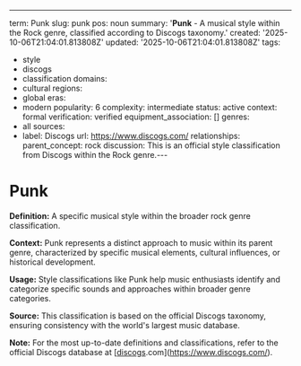 ---
term: Punk
slug: punk
pos: noun
summary: '**Punk** - A musical style within the Rock genre, classified according to
  Discogs taxonomy.'
created: '2025-10-06T21:04:01.813808Z'
updated: '2025-10-06T21:04:01.813808Z'
tags:
- style
- discogs
- classification
domains:
- cultural
regions:
- global
eras:
- modern
popularity: 6
complexity: intermediate
status: active
context: formal
verification: verified
equipment_association: []
genres:
- all
sources:
- label: Discogs
  url: https://www.discogs.com/
relationships:
  parent_concept: rock
discussion: This is an official style classification from Discogs within the Rock
  genre.---

# Punk

**Definition:** A specific musical style within the broader rock genre classification.

**Context:** Punk represents a distinct approach to music within its parent genre, characterized by specific musical elements, cultural influences, or historical development.

**Usage:** Style classifications like Punk help music enthusiasts identify and categorize specific sounds and approaches within broader genre categories.

**Source:** This classification is based on the official Discogs taxonomy, ensuring consistency with the world's largest music database.

**Note:** For the most up-to-date definitions and classifications, refer to the official Discogs database at [[discogs](../d/discogs.md).com](https://www.discogs.com/).